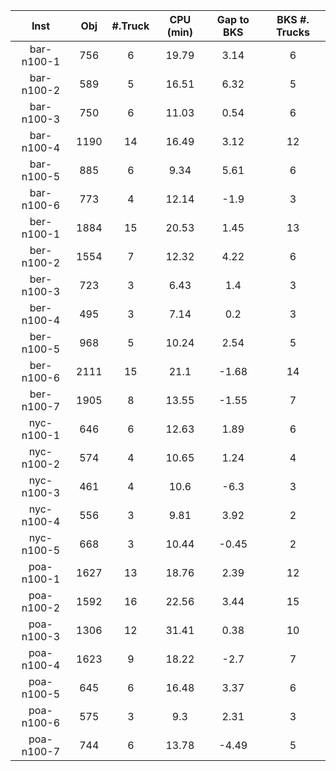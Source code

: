 | Inst   |  Obj     | #.Truck | CPU (min) | Gap to BKS | BKS #. Trucks |
| :----: | :------: | :-----: | :-------: | :--------: | :-----------: |
| bar-n100-1 | 756 | 6 | 19.79 | 3.14 | 6 |
| bar-n100-2 | 589 | 5 | 16.51 | 6.32 | 5 |
| bar-n100-3 | 750 | 6 | 11.03 | 0.54 | 6 |
| bar-n100-4 | 1190 | 14 | 16.49 | 3.12 | 12 |
| bar-n100-5 | 885 | 6 | 9.34 | 5.61 | 6 |
| bar-n100-6 | 773 | 4 | 12.14 | -1.9 | 3 |
| ber-n100-1 | 1884 | 15 | 20.53 | 1.45 | 13 |
| ber-n100-2 | 1554 | 7 | 12.32 | 4.22 | 6 |
| ber-n100-3 | 723 | 3 | 6.43 | 1.4 | 3 |
| ber-n100-4 | 495 | 3 | 7.14 | 0.2 | 3 |
| ber-n100-5 | 968 | 5 | 10.24 | 2.54 | 5 |
| ber-n100-6 | 2111 | 15 | 21.1 | -1.68 | 14 |
| ber-n100-7 | 1905 | 8 | 13.55 | -1.55 | 7 |
| nyc-n100-1 | 646 | 6 | 12.63 | 1.89 | 6 |
| nyc-n100-2 | 574 | 4 | 10.65 | 1.24 | 4 |
| nyc-n100-3 | 461 | 4 | 10.6 | -6.3 | 3 |
| nyc-n100-4 | 556 | 3 | 9.81 | 3.92 | 2 |
| nyc-n100-5 | 668 | 3 | 10.44 | -0.45 | 2 |
| poa-n100-1 | 1627 | 13 | 18.76 | 2.39 | 12 |
| poa-n100-2 | 1592 | 16 | 22.56 | 3.44 | 15 |
| poa-n100-3 | 1306 | 12 | 31.41 | 0.38 | 10 |
| poa-n100-4 | 1623 | 9 | 18.22 | -2.7 | 7 |
| poa-n100-5 | 645 | 6 | 16.48 | 3.37 | 6 |
| poa-n100-6 | 575 | 3 | 9.3 | 2.31 | 3 |
| poa-n100-7 | 744 | 6 | 13.78 | -4.49 | 5 |
